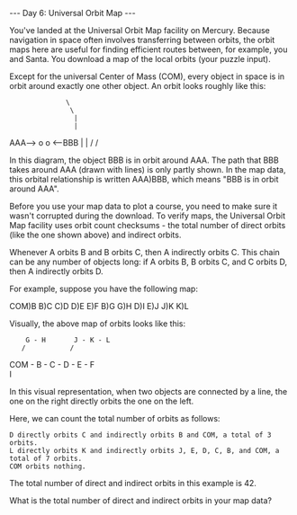 --- Day 6: Universal Orbit Map ---

You've landed at the Universal Orbit Map facility on Mercury. Because navigation in space often 
involves transferring between orbits, the orbit maps here are useful for finding efficient routes 
between, for example, you and Santa. You download a map of the local orbits (your puzzle input).

Except for the universal Center of Mass (COM), every object in space is in orbit around exactly 
one other object. An orbit looks roughly like this:

                  \
                   \
                    |
                    |
AAA--> o            o <--BBB
                    |
                    |
                   /
                  /

In this diagram, the object BBB is in orbit around AAA. The path that BBB takes around AAA 
(drawn with lines) is only partly shown. In the map data, this orbital relationship is written 
AAA)BBB, which means "BBB is in orbit around AAA".

Before you use your map data to plot a course, you need to make sure it wasn't corrupted during 
the download. To verify maps, the Universal Orbit Map facility uses orbit count checksums - the 
total number of direct orbits (like the one shown above) and indirect orbits.

Whenever A orbits B and B orbits C, then A indirectly orbits C. This chain can be any number of 
objects long: if A orbits B, B orbits C, and C orbits D, then A indirectly orbits D.

For example, suppose you have the following map:

COM)B
B)C
C)D
D)E
E)F
B)G
G)H
D)I
E)J
J)K
K)L

Visually, the above map of orbits looks like this:

        G - H       J - K - L
       /           /
COM - B - C - D - E - F
               \
                I

In this visual representation, when two objects are connected by a line, the one on the right 
directly orbits the one on the left.

Here, we can count the total number of orbits as follows:

    D directly orbits C and indirectly orbits B and COM, a total of 3 orbits.
    L directly orbits K and indirectly orbits J, E, D, C, B, and COM, a total of 7 orbits.
    COM orbits nothing.

The total number of direct and indirect orbits in this example is 42.

What is the total number of direct and indirect orbits in your map data?

